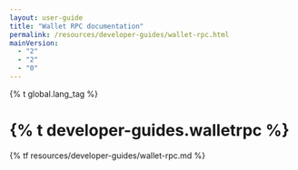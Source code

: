 ```yaml
---
layout: user-guide
title: "Wallet RPC documentation"
permalink: /resources/developer-guides/wallet-rpc.html
mainVersion:
  - "2"
  - "2"
  - "0"
---
```

{% t global.lang_tag %}
<h1>{% t developer-guides.walletrpc %}</h1>
{% tf resources/developer-guides/wallet-rpc.md %}
